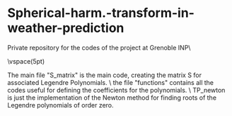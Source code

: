 # Spherical-harm.-transform-in-weather-prediction
Private repository for the codes of the project at Grenoble INP\\

\vspace(5pt)


The main file "S_matrix" is the main code, creating the matrix S for associated Legendre Polynomials. \\
the file "functions" contains all the codes useful for defining the coefficients for the polynomials. \\
TP_newton is just the implementation of the Newton method for finding roots of the Legendre polynomials of order zero.
